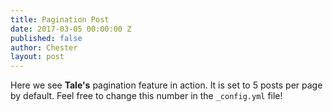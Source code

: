 ```yaml
---
title: Pagination Post
date: 2017-03-05 00:00:00 Z
published: false
author: Chester
layout: post
---
```


Here we see **Tale's** pagination feature in action. It is set to 5 posts per page by default. Feel free to change this number in the `_config.yml` file!
